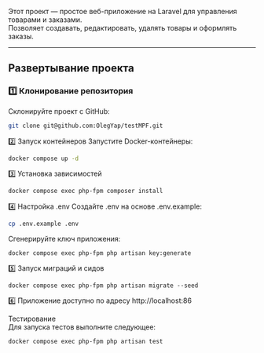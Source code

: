 Этот проект — простое веб-приложение на Laravel для управления товарами и заказами.  
Позволяет создавать, редактировать, удалять товары и оформлять заказы.

---

##  Развертывание проекта

### 1️⃣ **Клонирование репозитория**
Склонируйте проект с GitHub:
```sh
git clone git@github.com:OlegYap/testMPF.git
```
2️⃣ Запуск контейнеров
Запустите Docker-контейнеры:

```sh
docker compose up -d
```

3️⃣ Установка зависимостей
```sh
docker compose exec php-fpm composer install
```

4️⃣ Настройка .env
Создайте .env на основе .env.example:

```sh
cp .env.example .env
```
Сгенерируйте ключ приложения:

```shell
docker compose exec php-fpm php artisan key:generate
```

5️⃣ Запуск миграций и сидов

```shell
docker compose exec php-fpm php artisan migrate --seed
```
6️⃣ Приложение доступно по адресу http://localhost:86

Тестирование 
<br>
Для запуска тестов выполните следующее:

```shell
docker compose exec php-fpm php artisan test
```

